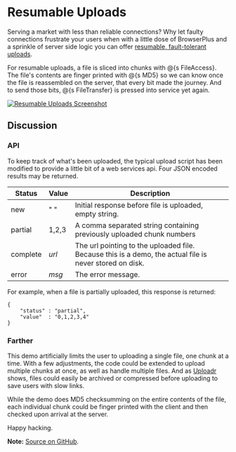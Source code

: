 # Resumable Uploads

Serving a market with less than reliable connections?  Why let faulty connections frustrate
your users when with a little dose of BrowserPlus and  a sprinkle of server side logic
you can offer [resumable, fault-tolerant uploads](/demo/robusto/).

For resumable uploads, a file is sliced into chunks with @{s FileAccess}.  The file's 
contents are finger printed with @{s MD5} so we can know once the file is reassembled
on the server, that every bit made the journey.  And to send those bits,  @{s FileTransfer}
is pressed into service yet again.

[![Resumable Uploads Screenshot](/i/d/robusto.jpg)](/demo/robusto/)

## Discussion

### API
To keep track of what's been uploaded, the typical upload script has been modified to provide
a little bit of a web services api.  Four JSON encoded results may be returned.

| Status      | Value  | Description
|-------------|--------|--------------------------------------------
| new         | " "    | Initial response before file is uploaded, empty string.
| partial     | 1,2,3  | A comma separated string containing previously uploaded chunk numbers
| complete    | *url*  | The url pointing to the uploaded file.  Because this is a demo, the actual file is never stored on disk.
| error       | *msg*  | The error message.

For example, when a file is partially uploaded, this response is returned:

~~~
{
    "status" : "partial",
    "value"  : "0,1,2,3,4"
}
~~~

### Farther

This demo artificially limits the user to uploading a single file, one chunk at a time.  With a 
few adjustments, the code could be extended to upload multiple chunks at once, as well as handle
multiple files.  And as [Uploadr](/demos/docs/Upload.html) shows, files could easily be archived
or compressed before uploading to save users with slow links.

While the demo does MD5 checksumming on the entire contents of the file, each individual chunk 
could be finger printed with the client and then checked upon arrival at the server.

Happy hacking.  

**Note:** [Source on GitHub](http://github.com/browserplus/borg/tree/master/www/demo/robusto).
